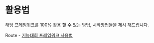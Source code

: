 # 활용법

해당 프레임워크를 100% 활용 할 수 있는 방법, 시작방법들을 제시 해드립니다.

Route - [기능대회 프레임워크 사용법](https://jong-hui.github.io/devlog/2019/04/18/frameworkforskills/)